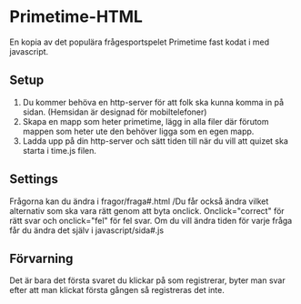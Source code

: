 # Primetime-HTML
En kopia av det populära frågesportspelet Primetime fast kodat i med javascript.

## Setup
1. Du kommer behöva en http-server för att folk ska kunna komma in på sidan. (Hemsidan är designad för mobiltelefoner)
2. Skapa en mapp som heter primetime, lägg in alla filer där förutom mappen som heter ute den behöver ligga som en egen mapp.
3. Ladda upp på din http-server och sätt tiden till när du vill att quizet ska starta i time.js filen.

## Settings
Frågorna kan du ändra i fragor/fraga#.html  /Du får också ändra vilket alternativ som ska vara rätt genom att byta onclick.
Onclick="correct" för rätt svar och onclick="fel" för fel svar.
Om du vill ändra tiden för varje fråga får du ändra det själv i javascript/sida#.js

## Förvarning
Det är bara det första svaret du klickar på som registrerar, byter man svar efter att man klickat första gången så registreras det inte.
